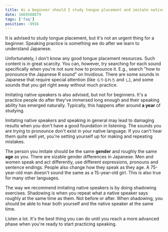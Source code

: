 ```yaml
---
title: As a beginner should I study tongue placement and imitate native speakers, or should I just listen?
date: 1669588879
tags: ['faq']
position: -9916
---
```


It is advised to study tongue placement,
but it's not an urgent thing for a beginner.
Speaking practice is something we do after we learn to understand Japanese.

Unfortunately, I don't know any good tongue placement resources.
Such content is in great scarcity.
You can, however, try searching for each sound specifically
when you're not sure how to pronounce it.
E.g., search "how to pronounce the Japanese R sound" on Invidious.
There are some sounds in Japanese that require special attention (like `らりるれろ` and `し`),
and some sounds that you get right away without much practice.

Imitating native speakers is also advised, but not for beginners.
It's a practice people do after they've immersed long enough
and their speaking ability has emerged naturally.
Typically, this happens after around **a year** of studying.

Imitating native speakers and speaking in general may lead to damaging results
when you don't have a good foundation in listening.
The sounds you are trying to pronounce don't exist in your native language.
If you can't hear them quite well yet,
you're setting yourself up for making and repeating mistakes.

The person you imitate should be the same **gender** and roughly the same **age** as you.
There are sizable gender differences in Japanese.
Men and women speak and act differently,
use different expressions, pronouns and sentence endings.
People also change how they speak as they age.
A 75-year-old man doesn't sound the same as a 15-year-old girl.
This is also true for many other languages.

The way we recommend imitating native speakers
is by doing shadowing exercises.
Shadowing is when you repeat what a native speaker says roughly at the same time as them.
Not before or after.
When shadowing,
you should be able to hear both yourself and the native speaker at the same time.

Listen a lot.
It's the best thing you can do until you reach a more advanced phase
when you're ready to start practicing speaking.
